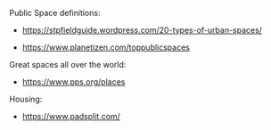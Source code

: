 Public Space definitions:
- https://stpfieldguide.wordpress.com/20-types-of-urban-spaces/ 

- https://www.planetizen.com/toppublicspaces 

Great spaces all over the world: 
 - https://www.pps.org/places 

Housing: 
- https://www.padsplit.com/



